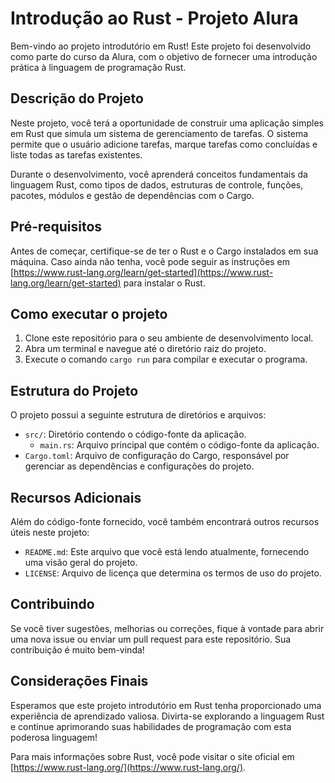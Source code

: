 # Introdução ao Rust - Projeto Alura

Bem-vindo ao projeto introdutório em Rust! Este projeto foi desenvolvido como parte do curso da Alura, com o objetivo de fornecer uma introdução prática à linguagem de programação Rust.

## Descrição do Projeto

Neste projeto, você terá a oportunidade de construir uma aplicação simples em Rust que simula um sistema de gerenciamento de tarefas. O sistema permite que o usuário adicione tarefas, marque tarefas como concluídas e liste todas as tarefas existentes.

Durante o desenvolvimento, você aprenderá conceitos fundamentais da linguagem Rust, como tipos de dados, estruturas de controle, funções, pacotes, módulos e gestão de dependências com o Cargo.

## Pré-requisitos

Antes de começar, certifique-se de ter o Rust e o Cargo instalados em sua máquina. Caso ainda não tenha, você pode seguir as instruções em [https://www.rust-lang.org/learn/get-started](https://www.rust-lang.org/learn/get-started) para instalar o Rust.

## Como executar o projeto

1. Clone este repositório para o seu ambiente de desenvolvimento local.
2. Abra um terminal e navegue até o diretório raiz do projeto.
3. Execute o comando `cargo run` para compilar e executar o programa.

## Estrutura do Projeto

O projeto possui a seguinte estrutura de diretórios e arquivos:

- `src/`: Diretório contendo o código-fonte da aplicação.
  - `main.rs`: Arquivo principal que contém o código-fonte da aplicação.
- `Cargo.toml`: Arquivo de configuração do Cargo, responsável por gerenciar as dependências e configurações do projeto.

## Recursos Adicionais

Além do código-fonte fornecido, você também encontrará outros recursos úteis neste projeto:

- `README.md`: Este arquivo que você está lendo atualmente, fornecendo uma visão geral do projeto.
- `LICENSE`: Arquivo de licença que determina os termos de uso do projeto.

## Contribuindo

Se você tiver sugestões, melhorias ou correções, fique à vontade para abrir uma nova issue ou enviar um pull request para este repositório. Sua contribuição é muito bem-vinda!

## Considerações Finais

Esperamos que este projeto introdutório em Rust tenha proporcionado uma experiência de aprendizado valiosa. Divirta-se explorando a linguagem Rust e continue aprimorando suas habilidades de programação com esta poderosa linguagem!

Para mais informações sobre Rust, você pode visitar o site oficial em [https://www.rust-lang.org/](https://www.rust-lang.org/).
